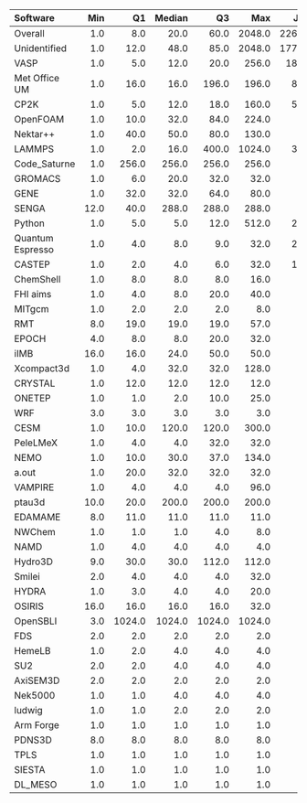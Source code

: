 | Software         |   Min |     Q1 |   Median |     Q3 |    Max |   Jobs |     Nodeh |   PercentUse |      kWh |   PercentEnergy |   Users |   Projects |
|:-----------------|------:|-------:|---------:|-------:|-------:|-------:|----------:|-------------:|---------:|----------------:|--------:|-----------:|
| Overall          |   1.0 |    8.0 |     20.0 |   60.0 | 2048.0 | 226976 | 1473386.6 |        100.0 | 548757.7 |           100.0 |     654 |        100 |
| Unidentified     |   1.0 |   12.0 |     48.0 |   85.0 | 2048.0 | 177646 |  486365.9 |         33.0 | 178789.3 |            32.6 |     485 |         85 |
| VASP             |   1.0 |    5.0 |     12.0 |   20.0 |  256.0 |  18346 |  277492.6 |         18.8 | 100705.8 |            18.4 |     111 |         14 |
| Met Office UM    |   1.0 |   16.0 |     16.0 |  196.0 |  196.0 |   8461 |   82680.4 |          5.6 |  31028.8 |             5.7 |      17 |          3 |
| CP2K             |   1.0 |    5.0 |     12.0 |   18.0 |  160.0 |   5516 |   73798.8 |          5.0 |  24423.4 |             4.5 |      38 |         10 |
| OpenFOAM         |   1.0 |   10.0 |     32.0 |   84.0 |  224.0 |    612 |   65984.9 |          4.5 |  24301.9 |             4.4 |      34 |         13 |
| Nektar++         |   1.0 |   40.0 |     50.0 |   80.0 |  130.0 |    391 |   51838.6 |          3.5 |  19734.6 |             3.6 |      11 |          4 |
| LAMMPS           |   1.0 |    2.0 |     16.0 |  400.0 | 1024.0 |   3518 |   50252.2 |          3.4 |  21552.3 |             3.9 |      33 |         13 |
| Code_Saturne     |   1.0 |  256.0 |    256.0 |  256.0 |  256.0 |     99 |   42007.0 |          2.9 |  14350.7 |             2.6 |       6 |          4 |
| GROMACS          |   1.0 |    6.0 |     20.0 |   32.0 |   32.0 |    427 |   37562.0 |          2.5 |  18988.2 |             3.5 |      21 |          4 |
| GENE             |   1.0 |   32.0 |     32.0 |   64.0 |   80.0 |    146 |   34681.5 |          2.4 |  14292.7 |             2.6 |      14 |          3 |
| SENGA            |  12.0 |   40.0 |    288.0 |  288.0 |  288.0 |     17 |   30305.4 |          2.1 |  15353.5 |             2.8 |       4 |          3 |
| Python           |   1.0 |    5.0 |      5.0 |   12.0 |  512.0 |   2520 |   30113.8 |          2.0 |   8858.6 |             1.6 |      39 |         20 |
| Quantum Espresso |   1.0 |    4.0 |      8.0 |    9.0 |   32.0 |   2881 |   20547.7 |          1.4 |   8789.1 |             1.6 |      17 |          4 |
| CASTEP           |   1.0 |    2.0 |      4.0 |    6.0 |   32.0 |   1793 |   19691.0 |          1.3 |   7056.9 |             1.3 |      31 |          6 |
| ChemShell        |   1.0 |    8.0 |      8.0 |    8.0 |   16.0 |    103 |   18431.1 |          1.3 |   6140.8 |             1.1 |       4 |          2 |
| FHI aims         |   1.0 |    4.0 |      8.0 |   20.0 |   40.0 |    638 |   17962.0 |          1.2 |   7548.9 |             1.4 |      20 |          3 |
| MITgcm           |   1.0 |    2.0 |      2.0 |    2.0 |    8.0 |    800 |   16359.3 |          1.1 |   5743.6 |             1.0 |       8 |          3 |
| RMT              |   8.0 |   19.0 |     19.0 |   19.0 |   57.0 |    210 |   15661.5 |          1.1 |   5391.6 |             1.0 |       5 |          1 |
| EPOCH            |   4.0 |    8.0 |      8.0 |   20.0 |   32.0 |    242 |   11035.9 |          0.7 |   4491.7 |             0.8 |       5 |          1 |
| iIMB             |  16.0 |   16.0 |     24.0 |   50.0 |   50.0 |    216 |    9467.4 |          0.6 |   3130.5 |             0.6 |       2 |          2 |
| Xcompact3d       |   1.0 |    4.0 |     32.0 |   32.0 |  128.0 |     74 |    8444.4 |          0.6 |   3104.5 |             0.6 |       6 |          5 |
| CRYSTAL          |   1.0 |   12.0 |     12.0 |   12.0 |   12.0 |    137 |    8368.3 |          0.6 |   2621.1 |             0.5 |       4 |          2 |
| ONETEP           |   1.0 |    1.0 |      2.0 |   10.0 |   25.0 |    225 |    8232.7 |          0.6 |   2706.3 |             0.5 |       6 |          1 |
| WRF              |   3.0 |    3.0 |      3.0 |    3.0 |    3.0 |     49 |    8080.3 |          0.5 |   3231.6 |             0.6 |       1 |          1 |
| CESM             |   1.0 |   10.0 |    120.0 |  120.0 |  300.0 |    148 |    7441.4 |          0.5 |   2493.4 |             0.5 |       6 |          1 |
| PeleLMeX         |   1.0 |    4.0 |      4.0 |   32.0 |   32.0 |     94 |    6078.1 |          0.4 |   1497.7 |             0.3 |       3 |          1 |
| NEMO             |   1.0 |   10.0 |     30.0 |   37.0 |  134.0 |    298 |    6049.6 |          0.4 |   1942.9 |             0.4 |      15 |          2 |
| a.out            |   1.0 |   20.0 |     32.0 |   32.0 |   32.0 |     77 |    4453.9 |          0.3 |   1208.8 |             0.2 |       7 |          7 |
| VAMPIRE          |   1.0 |    4.0 |      4.0 |    4.0 |   96.0 |    212 |    4010.7 |          0.3 |   2042.7 |             0.4 |       4 |          3 |
| ptau3d           |  10.0 |   20.0 |    200.0 |  200.0 |  200.0 |     14 |    3268.6 |          0.2 |   1090.1 |             0.2 |       1 |          1 |
| EDAMAME          |   8.0 |   11.0 |     11.0 |   11.0 |   11.0 |     54 |    3264.2 |          0.2 |   1186.1 |             0.2 |       2 |          1 |
| NWChem           |   1.0 |    1.0 |      1.0 |    4.0 |    8.0 |    328 |    2804.0 |          0.2 |    922.3 |             0.2 |       8 |          4 |
| NAMD             |   1.0 |    4.0 |      4.0 |    4.0 |    4.0 |    103 |    2101.4 |          0.1 |   1118.7 |             0.2 |       2 |          2 |
| Hydro3D          |   9.0 |   30.0 |     30.0 |  112.0 |  112.0 |      6 |    1782.4 |          0.1 |    615.4 |             0.1 |       2 |          2 |
| Smilei           |   2.0 |    4.0 |      4.0 |    4.0 |   32.0 |     84 |    1609.5 |          0.1 |    618.3 |             0.1 |       3 |          1 |
| HYDRA            |   1.0 |    3.0 |      4.0 |    4.0 |   20.0 |    126 |    1607.8 |          0.1 |    430.8 |             0.1 |       5 |          4 |
| OSIRIS           |  16.0 |   16.0 |     16.0 |   16.0 |   32.0 |      7 |    1375.4 |          0.1 |    334.3 |             0.1 |       1 |          1 |
| OpenSBLI         |   3.0 | 1024.0 |   1024.0 | 1024.0 | 1024.0 |     44 |     828.2 |          0.1 |    327.9 |             0.1 |       2 |          2 |
| FDS              |   2.0 |    2.0 |      2.0 |    2.0 |    2.0 |     12 |     457.3 |          0.0 |    252.5 |             0.0 |       1 |          1 |
| HemeLB           |   1.0 |    2.0 |      4.0 |    4.0 |    4.0 |     29 |     407.3 |          0.0 |    138.8 |             0.0 |       2 |          1 |
| SU2              |   2.0 |    2.0 |      4.0 |    4.0 |    4.0 |     33 |     267.4 |          0.0 |    108.4 |             0.0 |       1 |          1 |
| AxiSEM3D         |   2.0 |    2.0 |      2.0 |    2.0 |    2.0 |    201 |     133.5 |          0.0 |     58.0 |             0.0 |       1 |          1 |
| Nek5000          |   1.0 |    1.0 |      4.0 |    4.0 |    4.0 |     10 |      65.0 |          0.0 |     28.1 |             0.0 |       3 |          3 |
| ludwig           |   1.0 |    1.0 |      2.0 |    2.0 |    2.0 |      5 |       7.5 |          0.0 |      3.6 |             0.0 |       1 |          1 |
| Arm Forge        |   1.0 |    1.0 |      1.0 |    1.0 |    1.0 |     15 |       5.6 |          0.0 |      1.5 |             0.0 |       1 |          1 |
| PDNS3D           |   8.0 |    8.0 |      8.0 |    8.0 |    8.0 |      2 |       1.7 |          0.0 |      0.6 |             0.0 |       1 |          1 |
| TPLS             |   1.0 |    1.0 |      1.0 |    1.0 |    1.0 |      4 |       1.1 |          0.0 |      0.4 |             0.0 |       1 |          1 |
| SIESTA           |   1.0 |    1.0 |      1.0 |    1.0 |    1.0 |      1 |       0.1 |          0.0 |      0.0 |             0.0 |       1 |          1 |
| DL_MESO          |   1.0 |    1.0 |      1.0 |    1.0 |    1.0 |      2 |       0.0 |          0.0 |      0.0 |             0.0 |       1 |          1 |